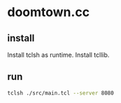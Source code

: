 # doomtown.cc

## install

Install tclsh as runtime.
Install tcllib.

## run

```bash
tclsh ./src/main.tcl --server 8080
```